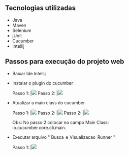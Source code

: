 ## Tecnologias utilizadas

- Java
- Maven
- Selenium
- jUnit
- Cucumber
- Intellij

## Passos para execução do projeto web

- Baixar Ide Intellij
- Instalar o plugin do cucumber

  Passo 1: |![](../img/fileSettings.png)
  Passo 2: |![](../img/pluginCucumber.png)

- Atualizar a main class do cucumber

  Passo 1: |![](../img/runConfig.png)
  Passo 2: |![](../img/mainClass.png)
  Passo 2: |![](http://i.imgur.com/mainClass.png)

  Obs: No passo 2 colocar no campo Main Class: io.cucumber.core.cli.main.

- Executar arquivo " Busca_e_Visualizacao_Runner "

  Passo 1: |![](../img/runner.png)
